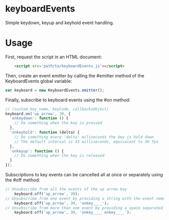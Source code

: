 # keyboardEvents
Simple keydown, keyup and keyhold event handling.

# Usage

First, request the script in an HTML document:
``` html
    <script src='path/to/keyboardEvents.js'></script>
```

Then, create an event emitter by calling the #emitter method of the KeyboardEvents global variable:
``` js
var keyboard = new KeyboardEvents.emitter();
```

Finally, subscribe to keyboard events using the #on method:
``` js
// (custom_key_name, keyCode, callbacksObject)
keyboard.on('up_arrow', 39, {
  'onkeydown': function () {
    // Do something when the key is pressed
  },
  'onkeyhold': function (delta) {
    // Do something every 'delta' miliseconds the key is hold down
    // The default interval is 33 milliseconds, equivalent to 30 fps
  },
  'onkeyup': function () {
    // Do something when the key is released
  }
});
```  

Subscriptions to key events can be cancelled all at once or separately using the #off method:
``` js
// Unsubscribe from all the events of the up arrow key
    keyboard.off('up_arrow', 39);
// Unsubscribe from one event by providing a string with the event name
    keyboard.off('up_arrow', 39, 'onkey____');
// Unsubscribe from more than one event by providing a space separated string of event names
    keyboard.off('up_arrow', 39, 'onkey____ onkey____');
```
